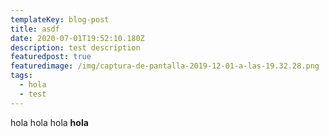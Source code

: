 ```yaml
---
templateKey: blog-post
title: asdf
date: 2020-07-01T19:52:10.180Z
description: test description
featuredpost: true
featuredimage: /img/captura-de-pantalla-2019-12-01-a-las-19.32.28.png
tags:
  - hola
  - test
---
```

hola hola hola __hola__